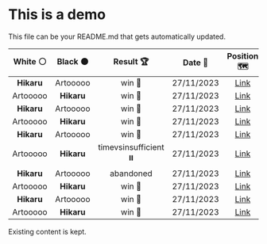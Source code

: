 # This is a demo

This file can be your README.md that gets automatically updated.

<!--START_SECTION:chessStats-->
<!-- Automatically generated with https://github.com/Balastrong/chess-stats-action -->

| White ⚪ | Black ⚫ | Result 🏆 | Date 📅 | Position 🗺️ |
|:---:|:---:|:---:|:---:|:---:|
| **Hikaru** | Artooooo | win 🥇 | 27/11/2023 | <a href="http://www.ee.unb.ca/cgi-bin/tervo/fen.pl?select=1nrqr1k1/1p4p1/p5p1/2PNP1Pn/8/7P/PBQ5/1K1R2R1 b - -">Link</a> |
| Artooooo | **Hikaru** | win 🥇 | 27/11/2023 | <a href="http://www.ee.unb.ca/cgi-bin/tervo/fen.pl?select=2k1q3/2P5/1p1P4/8/5B2/5K2/8/8 w - -">Link</a> |
| **Hikaru** | Artooooo | win 🥇 | 27/11/2023 | <a href="http://www.ee.unb.ca/cgi-bin/tervo/fen.pl?select=8/8/1n6/1B1pk3/p7/2P1K1P1/PP6/8 b - -">Link</a> |
| Artooooo | **Hikaru** | win 🥇 | 27/11/2023 | <a href="http://www.ee.unb.ca/cgi-bin/tervo/fen.pl?select=3r4/8/p1P1k1p1/4P2p/1p5P/1P3KP1/PBn5/8 w - -">Link</a> |
| **Hikaru** | Artooooo | win 🥇 | 27/11/2023 | <a href="http://www.ee.unb.ca/cgi-bin/tervo/fen.pl?select=4k3/8/1p1P4/4PK2/pr6/2R5/8/8 b - -">Link</a> |
| Artooooo | **Hikaru** | timevsinsufficient ⏸️ | 27/11/2023 | <a href="http://www.ee.unb.ca/cgi-bin/tervo/fen.pl?select=8/8/8/8/4K3/k7/6Q1/8 w - -">Link</a> |
| **Hikaru** | Artooooo | abandoned  | 27/11/2023 | <a href="http://www.ee.unb.ca/cgi-bin/tervo/fen.pl?select=r7/1kbn1qp1/2p1p1n1/p1Pp1pP1/Pp1P1P2/1P1NP3/K3B2R/4BQ2 w - -">Link</a> |
| Artooooo | **Hikaru** | win 🥇 | 27/11/2023 | <a href="http://www.ee.unb.ca/cgi-bin/tervo/fen.pl?select=3rr1k1/ppqn2bp/4p1p1/2p2p2/2P5/1PNB1nP1/PB4KP/R1R1Q3 w - -">Link</a> |
| **Hikaru** | Artooooo | win 🥇 | 27/11/2023 | <a href="http://www.ee.unb.ca/cgi-bin/tervo/fen.pl?select=8/8/8/4pk2/BP3p2/8/1P3K2/8 b - -">Link</a> |
| Artooooo | **Hikaru** | win 🥇 | 27/11/2023 | <a href="http://www.ee.unb.ca/cgi-bin/tervo/fen.pl?select=6k1/p1pq2pp/2pb3n/3pr2Q/8/1P1P3P/P2N2PK/R4R2 w - -">Link</a> |

<!--END_SECTION:chessStats-->

Existing content is kept.
